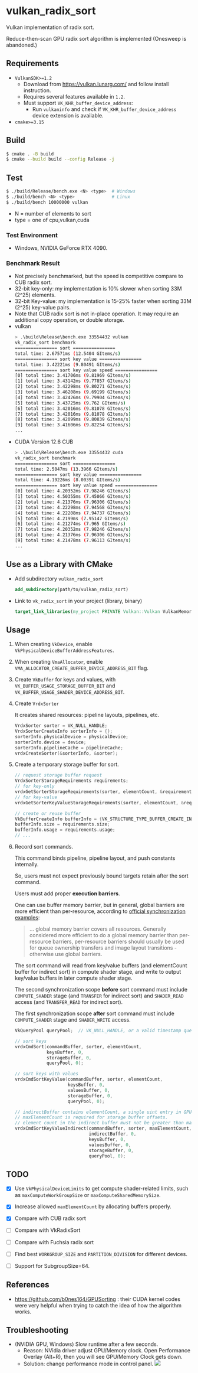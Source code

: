 # vulkan_radix_sort

Vulkan implementation of radix sort.

Reduce-then-scan GPU radix sort algorithm is implemented (Onesweep is abandoned.)


## Requirements
- `VulkanSDK>=1.2`
  - Download from https://vulkan.lunarg.com/ and follow install instruction.
  - Requires several features available in `1.2`.
  - Must support `VK_KHR_buffer_device_address`:
    - Run `vulkaninfo` and check if `VK_KHR_buffer_device_address` device extension is available.
- `cmake>=3.15`


## Build
```bash
$ cmake . -B build
$ cmake --build build --config Release -j
```

## Test
```bash
$ ./build/Release/bench.exe <N> <type>  # Windows
$ ./build/bench <N> <type>              # Linux
$ ./build/bench 10000000 vulkan
```
- N = number of elements to sort
- type = one of cpu,vulkan,cuda


### Test Environment
- Windows, NVIDIA GeForce RTX 4090.


### Benchmark Result
- Not precisely benchmarked, but the speed is competitive compare to CUB radix sort.
- 32-bit key-only: my implementation is 10% slower when sorting 33M (2^25) elements.
- 32-bit Key-value: my implementation is 15-25% faster when sorting 33M (2^25) key-value pairs.
- Note that CUB radix sort is not in-place operation. It may require an additional copy operation, or double storage.
- vulkan
  ```bash
  > .\build\Release\bench.exe 33554432 vulkan
  vk_radix_sort benchmark
  ================ sort ================
  total time: 2.67571ms (12.5404 GItems/s)
  ================ sort key value ================
  total time: 3.42221ms (9.80491 GItems/s)
  ================ sort key value speed ================
  [0] total time: 3.41706ms (9.81969 GItems/s)
  [1] total time: 3.43142ms (9.77857 GItems/s)
  [2] total time: 3.42298ms (9.80271 GItems/s)
  [3] total time: 3.46208ms (9.69199 GItems/s)
  [4] total time: 3.42426ms (9.79904 GItems/s)
  [5] total time: 3.43725ms (9.762 GItems/s)
  [6] total time: 3.42016ms (9.81078 GItems/s)
  [7] total time: 3.42016ms (9.81078 GItems/s)
  [8] total time: 3.42099ms (9.80839 GItems/s)
  [9] total time: 3.41606ms (9.82254 GItems/s)
  ...
  ```
- CUDA Version 12.6 CUB
  ```bash
  > .\build\Release\bench.exe 33554432 cuda
  vk_radix_sort benchmark
  ================ sort ================
  total time: 2.5047ms (13.3966 GItems/s)
  ================ sort key value ================
  total time: 4.19226ms (8.00391 GItems/s)
  ================ sort key value speed ================
  [0] total time: 4.20352ms (7.98246 GItems/s)
  [1] total time: 4.50355ms (7.45066 GItems/s)
  [2] total time: 4.21376ms (7.96306 GItems/s)
  [3] total time: 4.22298ms (7.94568 GItems/s)
  [4] total time: 4.22208ms (7.94737 GItems/s)
  [5] total time: 4.2199ms (7.95147 GItems/s)
  [6] total time: 4.21274ms (7.965 GItems/s)
  [7] total time: 4.20352ms (7.98246 GItems/s)
  [8] total time: 4.21376ms (7.96306 GItems/s)
  [9] total time: 4.21478ms (7.96113 GItems/s)
  ...
  ```

## Use as a Library with CMake
- Add subdirectory `vulkan_radix_sort`
    ```cmake
    add_subdirectory(path/to/vulkan_radix_sort)
    ```

- Link to `vk_radix_sort` in your project (library, binary)
    ```cmake
    target_link_libraries(my_project PRIVATE Vulkan::Vulkan VulkanMemoryAllocator vk_radix_sort)
    ```

## Usage
1. When creating `VkDevice`, enable `VkPhysicalDeviceBufferAddressFeatures`.

1. When creating `VmaAllocator`, enable `VMA_ALLOCATOR_CREATE_BUFFER_DEVICE_ADDRESS_BIT` flag.

1. Create `VkBuffer` for keys and values, with `VK_BUFFER_USAGE_STORAGE_BUFFER_BIT` and `VK_BUFFER_USAGE_SHADER_DEVICE_ADDRESS_BIT`.

1. Create `VrdxSorter`

    It creates shared resources: pipeline layouts, pipelines, etc.

    ```c++
    VrdxSorter sorter = VK_NULL_HANDLE;
    VrdxSorterCreateInfo sorterInfo = {};
    sorterInfo.physicalDevice = physicalDevice;
    sorterInfo.device = device;
    sorterInfo.pipelineCache = pipelineCache;
    vrdxCreateSorter(&sorterInfo, &sorter);
    ```

1. Create a temporary storage buffer for sort.

    ```c++
    // request storage buffer request
    VrdxSorterStorageRequirements requirements;
    // for key-only
    vrdxGetSorterStorageRequirements(sorter, elementCount, &requirements);
    // for key-value
    vrdxGetSorterKeyValueStorageRequirements(sorter, elementCount, &requirements);

    // create or reuse buffer
    VkBufferCreateInfo bufferInfo = {VK_STRUCTURE_TYPE_BUFFER_CREATE_INFO};
    bufferInfo.size = requirements.size;
    bufferInfo.usage = requirements.usage;
    // ...
    ```

1. Record sort commands.

    This command binds pipeline, pipeline layout, and push constants internally.

    So, users must not expect previously bound targets retain after the sort command.

    Users must add proper **execution barriers**.

    One can use buffer memory barrier, but in general, global barriers are more efficient than per-resource, according to [official synchronization examples](https://github.com/KhronosGroup/Vulkan-Docs/wiki/Synchronization-Examples#three-dispatches-first-dispatch-writes-to-one-storage-buffer-second-dispatch-writes-to-a-different-storage-buffer-third-dispatch-reads-both):

    > ... global memory barrier covers all resources. Generally considered more efficient to do a global memory barrier than per-resource barriers, per-resource barriers should usually be used for queue ownership transfers and image layout transitions - otherwise use global barriers.

    The sort command will read from key/value buffers (and elementCount buffer for indirect sort) in compute shader stage, and write to output key/value buffers in later compute shader stage.

    The second synchronization scope **before** sort command must include `COMPUTE_SHADER` stage (and `TRANSFER` for indirect sort) and `SHADER_READ` access (and `TRANSFER_READ` for indirect sort).

    The first synchronization scope **after** sort command must include `COMPUTE_SHADER` stage and `SHADER_WRITE` access.

    ```c++
    VkQueryPool queryPool;  // VK_NULL_HANDLE, or a valid timestamp query pool with size at least 8.

    // sort keys
    vrdxCmdSort(commandBuffer, sorter, elementCount,
                keysBuffer, 0,
                storageBuffer, 0,
                queryPool, 0);

    // sort keys with values
    vrdxCmdSortKeyValue(commandBuffer, sorter, elementCount,
                        keysBuffer, 0,
                        valuesBuffer, 0,
                        storageBuffer, 0,
                        queryPool, 0);

    // indirectBuffer contains elementCount, a single uint entry in GPU buffer.
    // maxElementCount is required for storage buffer offsets.
    // element count in the indirect buffer must not be greater than maxElementCount. Otherwise, undefined behavior.
    vrdxCmdSortKeyValueIndirect(commandBuffer, sorter, maxElementCount,
                                indirectBuffer, 0,
                                keysBuffer, 0,
                                valuesBuffer, 0,
                                storageBuffer, 0,
                                queryPool, 0);
    ```


## TODO
- [x] Use `VkPhysicalDeviceLimits` to get compute shader-related limits, such as `maxComputeWorkGroupSize` or `maxComputeSharedMemorySize`.
- [x] Increase allowed `maxElementCount` by allocating buffers properly.
- [x] Compare with CUB radix sort
- [ ] Compare with VkRadixSort
- [ ] Compare with Fuchsia radix sort
- [ ] Find best `WORKGROUP_SIZE` and `PARTITION_DIVISION` for different devices.
- [ ] Support for SubgroupSize=64.


## References
- https://github.com/b0nes164/GPUSorting : their CUDA kernel codes were very helpful when trying to catch the idea of how the algorithm works.


## Troubleshooting
- (NVIDIA GPU, Windows) Slow runtime after a few seconds.
  - Reason: NVidia driver adjust GPU/Memory clock.
    Open Performance Overlay (Alt+R), then you will see GPU/Memory Clock gets down.
  - Solution: change performance mode in control panel.
    ![](media/performance_mode.jpg)
